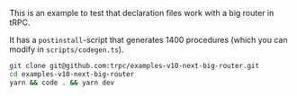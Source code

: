This is an example to test that declaration files work with a big router in tRPC.

It has a `postinstall`-script that generates 1400 procedures (which you can modify in `scripts/codegen.ts`).


```bash
git clone git@github.com:trpc/examples-v10-next-big-router.git
cd examples-v10-next-big-router
yarn && code . && yarn dev
```
